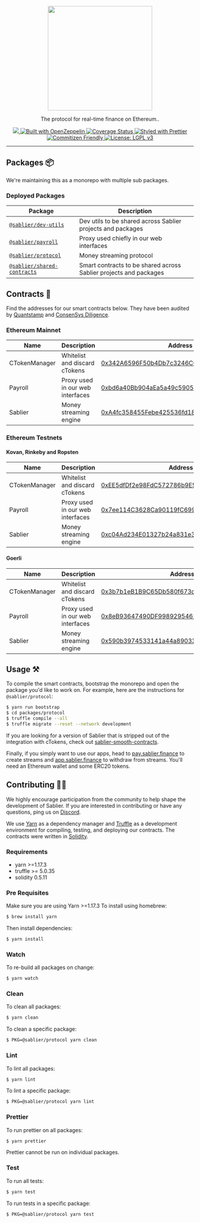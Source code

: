 <p align="center"><img src="https://i.imgur.com/q6UHTt1.png" width="280px"/></p>

<p align="center">The protocol for real-time finance on Ethereum..</p>

<p align="center">
  <a href="https://circleci.com/gh/sablierhq/sablier" alt="CircleCI">
    <img src="https://circleci.com/gh/sablierhq/sablier.svg?style=svg">
  </a>
  <a href="https://docs.openzeppelin.com/">
    <img src="https://img.shields.io/badge/built%20with-OpenZeppelin-3677FF" alt="Built with OpenZeppelin">
  </a>
  <a href="https://coveralls.io/github/sablierhq/sablier?branch=develop">
    <img src="https://coveralls.io/repos/github/sablierhq/sablier/badge.svg?branch=develop" alt="Coverage Status"/>
  </a>
  <a href="https://prettier.io">
    <img src="https://img.shields.io/badge/code_style-prettier-ff69b4.svg" alt="Styled with Prettier">
  </a>
  <a href="http://commitizen.github.io/cz-cli/">
    <img src="https://img.shields.io/badge/commitizen-friendly-brightgreen.svg" alt="Commitizen Friendly">
  </a>
  <a href="https://www.gnu.org/licenses/lgpl-3.0">
    <img src="https://img.shields.io/badge/License-LGPL%20v3-008033.svg" alt="License: LGPL v3">
  </a>
</p>

---

## Packages :package:

We're maintaining this as a monorepo with multiple sub packages.

### Deployed Packages

| Package                                                   | Description                                                       |
| --------------------------------------------------------- | ----------------------------------------------------------------- |
| [`@sablier/dev-utils`](/packages/dev-utils)               | Dev utils to be shared across Sablier projects and packages       |
| [`@sablier/payroll`](/packages/payroll)                   | Proxy used chiefly in our web interfaces                          |
| [`@sablier/protocol`](/packages/protocol)                 | Money streaming protocol                                          |
| [`@sablier/shared-contracts`](/packages/shared-contracts) | Smart contracts to be shared across Sablier projects and packages |

## Contracts :memo:

Find the addresses for our smart contracts below. They have been audited by [Quantstamp](https://github.com/sablierhq/sablier/tree/audit-v2) and [ConsenSys
Diligence](https://github.com/sablierhq/sablier/tree/audit-v1).

### Ethereum Mainnet

| Name          | Description                      | Address                                                                                                               |
| ------------- | -------------------------------- | --------------------------------------------------------------------------------------------------------------------- |
| CTokenManager | Whitelist and discard cTokens    | [0x342A6596F50b4Db7c3246C0F4eFb1f06843d7405](https://etherscan.io/address/0x342A6596F50b4Db7c3246C0F4eFb1f06843d7405) |
| Payroll       | Proxy used in our web interfaces | [0xbd6a40Bb904aEa5a49c59050B5395f7484A4203d](https://etherscan.io/address/0xbd6a40Bb904aEa5a49c59050B5395f7484A4203d) |
| Sablier       | Money streaming engine           | [0xA4fc358455Febe425536fd1878bE67FfDBDEC59a](https://etherscan.io/address/0xA4fc358455Febe425536fd1878bE67FfDBDEC59a) |

### Ethereum Testnets

#### Kovan, Rinkeby and Ropsten

| Name          | Description                      | Address                                                                                                                     |
| ------------- | -------------------------------- | --------------------------------------------------------------------------------------------------------------------------- |
| CTokenManager | Whitelist and discard cTokens    | [0xEE5dfDf2e98FdC572786b9E5649cB8Cc93D47a19](https://kovan.etherscan.io/address/0xEE5dfDf2e98FdC572786b9E5649cB8Cc93D47a19) |
| Payroll       | Proxy used in our web interfaces | [0x7ee114C3628Ca90119fC699f03665bF9dB8f5faF](https://kovan.etherscan.io/address/0x7ee114C3628Ca90119fC699f03665bF9dB8f5faF) |
| Sablier       | Money streaming engine           | [0xc04Ad234E01327b24a831e3718DBFcbE245904CC](https://kovan.etherscan.io/address/0xc04Ad234E01327b24a831e3718DBFcbE245904CC) |

#### Goerli

| Name          | Description                      | Address                                                                                                                     |
| ------------- | -------------------------------- | --------------------------------------------------------------------------------------------------------------------------- |
| CTokenManager | Whitelist and discard cTokens    | [0x3b7b1eB1B9C65Db580f673d7599da69Bc1A26338](https://kovan.etherscan.io/address/0x3b7b1eB1B9C65Db580f673d7599da69Bc1A26338) |
| Payroll       | Proxy used in our web interfaces | [0x8eB93647490DF9989295461AB2AcdEDdCCA84781](https://kovan.etherscan.io/address/0x8eB93647490DF9989295461AB2AcdEDdCCA84781) |
| Sablier       | Money streaming engine           | [0x590b3974533141a44a89033deEcf932F52fcFDea](https://kovan.etherscan.io/address/0x590b3974533141a44a89033deEcf932F52fcFDea) |

## Usage :hammer_and_pick:

To compile the smart contracts, bootstrap the monorepo and open the package you'd like to work on. For example, here are the instructions for `@sablier/protocol`:

```bash
$ yarn run bootstrap
$ cd packages/protocol
$ truffle compile --all
$ truffle migrate --reset --network development
```

If you are looking for a version of Sablier that is stripped out of the integration with cTokens, check out [sablier-smooth-contracts](https://github.com/sablierhq/sablier-smooth-contracts).

Finally, if you simply want to use our apps, head to [pay.sablier.finance](https://pay.sablier.finance) to create streams and
[app.sablier.finance](https://app.sablier.finance) to withdraw from streams. You'll need an Ethereum wallet and some ERC20 tokens.

## Contributing :raising_hand_woman:

We highly encourage participation from the community to help shape the development of Sablier. If you are interested in
contributing or have any questions, ping us on [Discord](https://discord.gg/KXajCXC).

We use [Yarn](https://yarnpkg.com/) as a dependency manager and [Truffle](https://github.com/trufflesuite/truffle)
as a development environment for compiling, testing, and deploying our contracts. The contracts were written in [Solidity](https://github.com/ethereum/solidity).

### Requirements

- yarn >=1.17.3
- truffle >= 5.0.35
- solidity 0.5.11

### Pre Requisites

Make sure you are using Yarn >=1.17.3 To install using homebrew:

```bash
$ brew install yarn
```

Then install dependencies:

```bash
$ yarn install
```

### Watch

To re-build all packages on change:

```bash
$ yarn watch
```

### Clean

To clean all packages:

```bash
$ yarn clean
```

To clean a specific package:

```bash
$ PKG=@sablier/protocol yarn clean
```

### Lint

To lint all packages:

```bash
$ yarn lint
```

To lint a specific package:

```bash
$ PKG=@sablier/protocol yarn lint
```

### Prettier

To run prettier on all packages:

```bash
$ yarn prettier
```

Prettier cannot be run on individual packages.

### Test

To run all tests:

```bash
$ yarn test
```

To run tests in a specific package:

```bash
$ PKG=@sablier/protocol yarn test
```
